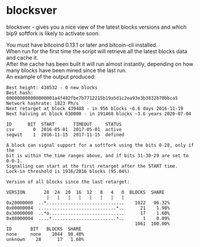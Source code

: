blocksver
=========

blocksver - gives you a nice view of the latest blocks versions and which
bip9 softfork is likely to activate soon.

You must have bitcoind 0.13.1 or later and bitcoin-cli installed.  
When run for the first time the script will retrieve all the latest blocks data and cache it.  
After the cache has been built it will run almost instantly, depending on how many
blocks have been mined since the last run.  
An example of the output produced:

```
Best height: 438532 - 0 new blocks
Best hash: 000000000000000001a4f482fbe7b7712215b19a5d1c2ea93e3b3832b70bbca5
Network hashrate: 1823 Ph/s
Next retarget at block 439488 - in 956 blocks ~6.6 days 2016-11-19
Next halving at block 630000 - in 191468 blocks ~3.6 years 2020-07-04

ID      BIT  START       TIMEOUT     STATUS
csv       0  2016-05-01  2017-05-01  active
segwit    1  2016-11-15  2017-11-15  defined

A block can signal support for a softfork using the bits 0-28, only if the
bit is within the time ranges above, and if bits 31-30-29 are set to 0-0-1.
Signalling can start at the first retarget after the START time.
Lock-in threshold is 1916/2016 blocks (95.04%)

Version of all blocks since the last retarget:

VERSION       28  24  20  16  12   8   4   0  BLOCKS  SHARE
               |   |   |   |   |   |   |   |
0x20000000  ..*.............................    1022   96.32%
0x00000004  .............................*..      21    1.98%
0x30000000  ..*o............................      17    1.60%
0x08000004  ....*........................*..       1    0.09%
                                                1061  100.00%
ID       BIT   BLOCKS  SHARE
none     none    1044  98.40%
unknown    28      17   1.60%
```
